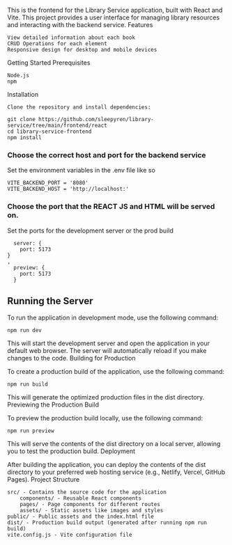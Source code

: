 This is the frontend for the Library Service application, built with React and Vite. This project provides a user interface for managing library resources and interacting with the backend service.
Features

    View detailed information about each book
    CRUD Operations for each element
    Responsive design for desktop and mobile devices

Getting Started
Prerequisites

    Node.js 
    npm 

Installation

    Clone the repository and install dependencies:

```
git clone https://github.com/sleepyren/library-service/tree/main/frontend/react
cd library-service-frontend
npm install
```

### Choose the correct host and port for the backend service
Set the environment variables in the .env file like so
```
VITE_BACKEND_PORT = '8080'
VITE_BACKEND_HOST = 'http://localhost:'
```

### Choose the port that the REACT JS and HTML will be served on.
Set the ports for the development server or the prod build
```
  server: {  
    port: 5173
}
,
  preview: {
    port: 5173
  }
```


## Running the Server

To run the application in development mode, use the following command:
```
npm run dev
```

This will start the development server and open the application in your default web browser. The server will automatically reload if you make changes to the code.
Building for Production

To create a production build of the application, use the following command:

```
npm run build
```

This will generate the optimized production files in the dist directory.
Previewing the Production Build

To preview the production build locally, use the following command:

```
npm run preview
```

This will serve the contents of the dist directory on a local server, allowing you to test the production build.
Deployment

After building the application, you can deploy the contents of the dist directory to your preferred web hosting service (e.g., Netlify, Vercel, GitHub Pages).
Project Structure

    src/ - Contains the source code for the application
        components/ - Reusable React components
        pages/ - Page components for different routes
        assets/ - Static assets like images and styles
    public/ - Public assets and the index.html file
    dist/ - Production build output (generated after running npm run build)
    vite.config.js - Vite configuration file